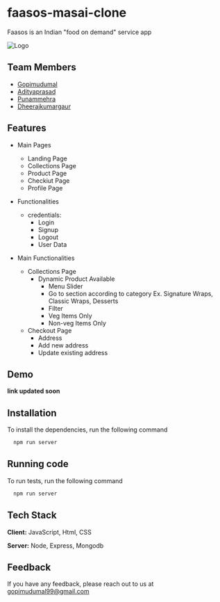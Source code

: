 # faasos-masai-clone

Faasos is an Indian "food on demand" service app

![Logo](https://thegrapevine.co.in/images/clients/faasos.png)


## Team Members

- [Gopimudumal](https://www.github.com/gopimudumal99)
- [Adityaprasad](https://github.com/adityaprasad03cvcmsd)
- [Punammehra](https://github.com/Punammehra)
- [Dheerajkumargaur](https://github.com/dheerajkumargaur)


## Features

- Main Pages
    - Landing Page
    - Collections Page
    - Product Page
    - Checkiut Page
    - Profile Page

- Functionalities
   - credentials:
     - Login
     - Signup
     - Logout
     - User Data
- Main Functionalities
   - Collections Page
     - Dynamic Product Available
        - Menu Slider
        - Go to section according to category Ex. Signature Wraps, Classic Wraps, Desserts
        - Filter
        - Veg Items Only
        - Non-veg Items Only 
   - Checkout Page
        - Address
        - Add new address
        - Update existing address



## Demo

**link updated soon**


## Installation

To install the dependencies, run the following command

```bash
  npm run server
```


## Running code

To run tests, run the following command

```bash
  npm run server
```


## Tech Stack

**Client:** JavaScript, Html, CSS

**Server:** Node, Express, Mongodb


## Feedback

If you have any feedback, please reach out to us at gopimudumal99@gmail.com

